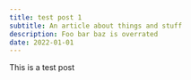 ```yaml
---
title: test post 1
subtitle: An article about things and stuff
description: Foo bar baz is overrated
date: 2022-01-01
---
```


This is a test post
